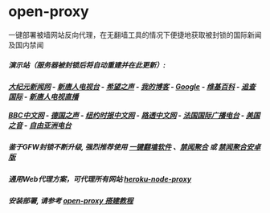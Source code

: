 # open-proxy
一键部署被墙网站反向代理，在无翻墙工具的情况下便捷地获取被封锁的国际新闻及国内禁闻

#####  演示站（服务器被封锁后将自动重建并在此更新）:
#####  [大纪元新闻网](http://108.160.134.41:9999/10080/) - [新唐人电视台](http://108.160.134.41:9999/8000/) - [希望之声](http://167.179.84.9:8200) - [我的博客](http://108.160.134.41:9999/10000/) - [Google](http://108.160.134.41:9999/8888/search?q=425事件) - [维基百科](http://108.160.134.41:9999/8100/wiki/喬高-麥塔斯調查報告) - [追查国际](http://108.160.134.41:9999/10010/) - [新唐人电视直播](http://108.160.134.41:9999/)<br/> <br/> [BBC中文网](http://108.160.134.41:9999/9100/zhongwen/simp) - [德国之声](http://108.160.134.41:9999/9200/zh/在线报导/s-9058?&zhongwen=simp) - [纽约时报中文网](http://108.160.134.41:9999/9400/) - [路透中文网](http://108.160.134.41:9999/9500/) - [法国国际广播电台](http://108.160.134.41:9999/9600/) - [美国之音](http://108.160.134.41:9999/9700/)  - [自由亚洲电台](http://108.160.134.41:9999/9800/) 


##### 鉴于GFW封锁不断升级, 强烈推荐使用 [一键翻墙软件](https://github.com/gfw-breaker/nogfw/blob/master/README.md) 、[禁闻聚合](https://github.com/gfw-breaker/banned-news/blob/master/README.md) 或 [禁闻聚合安卓版](https://github.com/gfw-breaker/bn-android)


##### 通用Web代理方案，可代理所有网站 [heroku-node-proxy](https://github.com/gfw-breaker/heroku-node-proxy#--end--) 

##### 安装部署, 请参考 [open-proxy 搭建教程](https://github.com/gfw-breaker/open-proxy/wiki#open-proxy-%E6%90%AD%E5%BB%BA%E6%95%99%E7%A8%8B)

